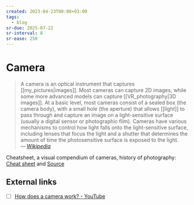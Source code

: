 ```yaml
---
created: 2023-04-23T00:00+03:00
tags:
  - blog
sr-due: 2025-07-22
sr-interval: 8
sr-ease: 250
---
```


# Camera

> A camera is an optical instrument that captures [[my_pictures|images]]. Most cameras can capture 2D images, while some more advanced models can capture [[VR_photography|3D images]]. At a basic level, most cameras consist of a sealed box (the camera body), with a small hole (the aperture) that allows [[light]] to pass through and capture an image on a light-sensitive surface (usually a digital sensor or photographic film). Cameras have various mechanisms to control how light falls onto the light-sensitive surface, including lenses that focus the light and a shutter that determines the amount of time the photosensitive surface is exposed to the light.\
> — <cite>[Wikipedia](https://en.wikipedia.org/wiki/Camera)</cite>

Cheatsheet, a visual compendium of cameras, history of photography: [Cheat sheet](img/A_Visual_Compendium_of_Cameras.webp) and [Source](https://popchart.co/products/a-visual-compendium-of-cameras)

## External links

- [ ] [How does a camera work? - YouTube](https://www.youtube.com/watch?v=B7Dopv6kzJA)

